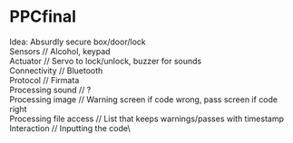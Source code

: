 # PPCfinal

Idea: Absurdly secure box/door/lock\
Sensors // Alcohol, keypad\
Actuator // Servo to lock/unlock, buzzer for sounds\
Connectivity // Bluetooth\
Protocol // Firmata\
Processing sound // ?\
Processing image // Warning screen if code wrong, pass screen if code right\
Processing file access // List that keeps warnings/passes with timestamp\
Interaction // Inputting the code\

